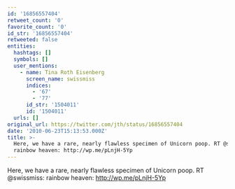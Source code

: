 ```yaml
---
id: '16856557404'
retweet_count: '0'
favorite_count: '0'
id_str: '16856557404'
retweeted: false
entities:
  hashtags: []
  symbols: []
  user_mentions:
    - name: Tina Roth Eisenberg
      screen_name: swissmiss
      indices:
        - '67'
        - '77'
      id_str: '1504011'
      id: '1504011'
  urls: []
original_url: https://twitter.com/jth/status/16856557404
date: '2010-06-23T15:13:53.000Z'
title: >-
  Here, we have a rare, nearly flawless specimen of Unicorn poop. RT @swissmiss:
  rainbow heaven: http://wp.me/pLnjH-5Yp
---
```


Here, we have a rare, nearly flawless specimen of Unicorn poop. RT @swissmiss: rainbow heaven: http://wp.me/pLnjH-5Yp